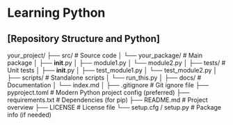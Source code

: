 # Learning Python

## [Repository Structure and Python]

your_project/
├── src/                    # Source code
│   └── your_package/       # Main package
│       ├── __init__.py
│       ├── module1.py
│       └── module2.py
│
├── tests/                  # Unit tests
│   ├── __init__.py
│   ├── test_module1.py
│   └── test_module2.py
│
├── scripts/                # Standalone scripts
│   └── run_this.py
│
├── docs/                   # Documentation
│   └── index.md
│
├── .gitignore              # Git ignore file
├── pyproject.toml          # Modern Python project config (preferred)
├── requirements.txt        # Dependencies (for pip)
├── README.md               # Project overview
├── LICENSE                 # License file
└── setup.cfg / setup.py    # Package info (if needed)
